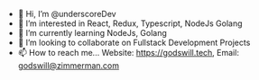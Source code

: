 - 👋 Hi, I’m @underscoreDev
- 👀 I’m interested in React, Redux, Typescript, NodeJs Golang
- 🌱 I’m currently learning NodeJs, Golang
- 💞️ I’m looking to collaborate on Fullstack Development Projects
- 📫 How to reach me... Website: https://godswill.tech, Email: godswill@zimmerman.com

<!---
underscoreDev/underscoreDev is a ✨ special ✨ repository because its `README.md` (this file) appears on your GitHub profile.
You can click the Preview link to take a look at your changes.
--->
